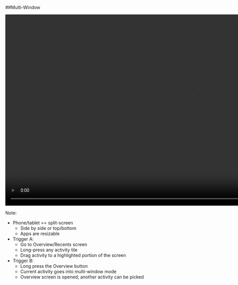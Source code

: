##Multi-Window

<!--<img src="img/mw-splitscreen.png" />-->

<video id="splitscreen-video" class="feature-video" height="600" preload="auto" loop="loop">
  <source class="mp4" src="https://www.android.com/static/2016/videos/nougat/splitscreen.mp4" type="video/mp4">
  <source class="webm" src="https://www.android.com/static/2016/videos/nougat/splitscreen.webm" type="video/webm">
</video>

Note:
+ Phone/tablet == split-screen
    + Side by side or top/bottom
    + Apps are resizable
+ Trigger A:
    + Go to Overview/Recents screen
    + Long-press any activity tile
    + Drag activity to a highlighted portion of the screen
+ Trigger B:
    + Long press the Overview button
    + Current activity goes into multi-window mode
    + Overview screen is opened; another activity can be picked